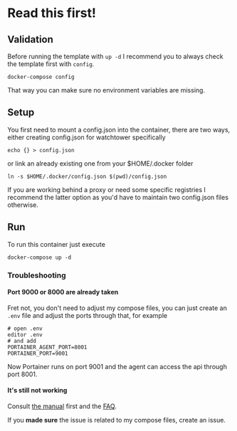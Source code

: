 # Read this first!

## Validation

Before running the template with ```up -d``` I recommend you to always check the template first with ```config```.

```shell
docker-compose config
```

That way you can make sure no environment variables are missing.

## Setup

You first need to mount a config.json into the container, there are two ways, either creating config.json for watchtower specifically

```shell
echo {} > config.json
```

or link an already existing one from your $HOME/.docker folder

```shell
ln -s $HOME/.docker/config.json $(pwd)/config.json
```

If you are working behind a proxy or need some specific registries I recommend the latter option as you'd have to maintain two config.json files otherwise.

## Run

To run this container just execute

```shell
docker-compose up -d
```

### Troubleshooting

#### Port 9000 or 8000 are already taken

Fret not, you don't need to adjust my compose files, you can just create an ```.env``` file and adjust the ports through that, for example

```shell
# open .env
editor .env
# and add
PORTAINER_AGENT_PORT=8001
PORTAINER_PORT=9001
```

Now Portainer runs on port 9001 and the agent can access the api through port 8001.

#### It's still not working

Consult [the manual](https://portainer.readthedocs.io/en/stable/) first and the [FAQ](https://portainer.readthedocs.io/en/stable/faq.html).  

If you **made sure** the issue is related to my compose files, create an issue.
